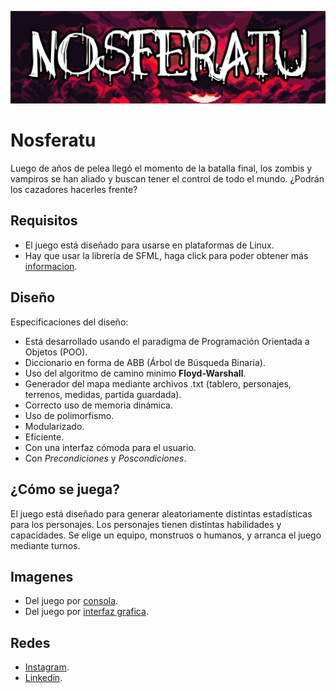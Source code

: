 <p align="center">
  <img src="https://github.com/enzoherbas/NosferatuGame/blob/main/nosferatuImagenes/title.png" width="700" title="Titulo">
</p>

# Nosferatu
Luego de años de pelea llegó el momento de la batalla final, los zombis y vampiros se han 
aliado y buscan tener el control de todo el mundo. ¿Podrán los cazadores hacerles frente?

## Requisitos
- El juego está diseñado para usarse en plataformas de Linux.
- Hay que usar la librería de SFML, haga click para poder obtener más [informacion](https://www.sfml-dev.org/tutorials/).

## Diseño
Especificaciones del diseño:
- Está desarrollado usando el paradigma de Programación Orientada a Objetos (POO).
- Diccionario en forma de ABB (Árbol de Búsqueda Binaria).
- Uso del algoritmo de camino minimo **Floyd-Warshall**.
- Generador del mapa mediante archivos .txt (tablero, personajes, terrenos, medidas, partida guardada).
- Correcto uso de memoria dinámica.
- Uso de polimorfismo.
- Modularizado.
- Eficiente.
- Con una interfaz cómoda para el usuario.
- Con *Precondiciones* y *Poscondiciones*.

## ¿Cómo se juega?
El juego está diseñado para generar aleatoriamente distintas estadísticas para los personajes. Los personajes tienen distintas habilidades
y capacidades. Se elige un equipo, monstruos o humanos, y arranca el juego mediante turnos.

## Imagenes
- Del juego por [consola](https://github.com/enzoherbas/NosferatuGame/tree/main/nosferatuImagenes/Console).
- Del juego por [interfaz grafica](https://github.com/enzoherbas/NosferatuGame/tree/main/nosferatuImagenes/Interfaz).

## Redes
- [Instagram](https://www.instagram.com/enzoherbas_/).
- [Linkedin](https://www.linkedin.com/in/enzo-herbas-388bb81b7/).
